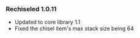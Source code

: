 ### Rechiseled 1.0.11
- Updated to core library 1.1
- Fixed the chisel item's max stack size being 64